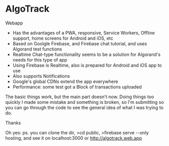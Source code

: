 # AlgoTrack
Webapp
- Has the advantages of a PWA, responsive, Service Workers, Offline support, home screens for Android and iOS, etc
- Based on Goolgle Firebase, and Firebase chat tutorial, and uses Algorand test functions
- Realtime Chat-type functionality seems to be a solution for Algorand's needs for this type of app
- Using Firebase is Realtime, also is prepared for Android and iOS app to use
- Also supports Notifications
- Google's global CDNs extend the app everywhere
- Performance: some test got a Block of transactions uploaded 


The basic things work, but the main part doesn't now. Doing things too quickly I made some mistake and something is broken, so I'm submitting so you can go through the code to see the general idea of what I was trying to do.

Thanks

Oh yes:
ps. you can clone the dir, >cd public, >firebase serve --only hosting, and see it on localhost:3000 or http://algotrack.web.app
